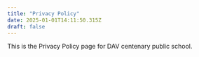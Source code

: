 ```yaml
---
title: "Privacy Policy"
date: 2025-01-01T14:11:50.315Z
draft: false
---
```


This is the Privacy Policy page for DAV centenary public school.

